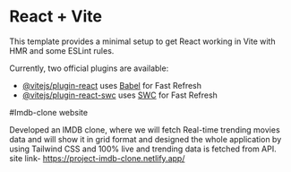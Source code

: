 # React + Vite

This template provides a minimal setup to get React working in Vite with HMR and some ESLint rules.

Currently, two official plugins are available:

- [@vitejs/plugin-react](https://github.com/vitejs/vite-plugin-react/blob/main/packages/plugin-react/README.md) uses [Babel](https://babeljs.io/) for Fast Refresh
- [@vitejs/plugin-react-swc](https://github.com/vitejs/vite-plugin-react-swc) uses [SWC](https://swc.rs/) for Fast Refresh


#Imdb-clone website

Developed an IMDB clone, where we will fetch Real-time trending movies data and will show it in grid format and designed the whole application by using
Tailwind CSS and 100% live and trending data is fetched from API.
site link- https://project-imdb-clone.netlify.app/
